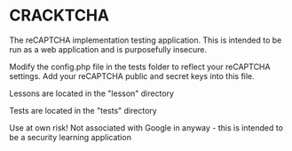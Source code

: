 # CRACKTCHA
The reCAPTCHA implementation testing application. This is intended to be run as a web application and is purposefully insecure.

Modify the config.php file in the tests folder to reflect your reCAPTCHA settings. Add your reCAPTCHA public and secret keys into this file.

Lessons are located in the "lesson" directory

Tests are located in the "tests" directory

Use at own risk! Not associated with Google in anyway - this is intended to be a security learning application
